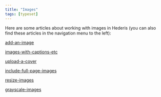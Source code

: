 ```yaml
---
title: "Images"
tags: [typeset]
---
```

 
<html><body><section data-type="chapter" class="hsecchapter" data-hederis-type="hsecchapter" id="intro-images" data-pi-attrs="id: intro-images; data-tags: typeset;" role="doc-chapter" data-tags="typeset" data-author-name=" " data-book-title=" " title="Images"><p class="hblkp" data-hederis-type="hblkp" id="pS7TtHpID">Here are some articles about working with images in Hederis (you can also find these articles in the navigation menu to the left): </p><p class="hblkp" data-hederis-type="hblkp" id="pCCC7TfWI"><a href="{% link _docs/add-an-image.md %}" class="hspana" data-hederis-type="hspana" id="pcj5TL8FS">add-an-image</a></p><p class="hblkp" data-hederis-type="hblkp" id="pjk1D4Prr"><a href="{% link _docs/images-with-captions-etc.md %}" class="hspana" data-hederis-type="hspana" id="pEU4DGOoL">images-with-captions-etc</a></p><p class="hblkp" data-hederis-type="hblkp" id="pvsGQ9Ql5"><a href="{% link _docs/upload-a-cover.md %}" class="hspana" data-hederis-type="hspana" id="pLSMMrwQD">upload-a-cover</a></p><p class="hblkp" data-hederis-type="hblkp" id="pcwdSZRs8"><a href="{% link _docs/include-full-page-images.md %}" class="hspana" data-hederis-type="hspana" id="py9F559ER">include-full-page-images</a></p><p class="hblkp" data-hederis-type="hblkp" id="pFRdfYXP2"><a href="{% link _docs/resize-images.md %}" class="hspana" data-hederis-type="hspana" id="p4uKSGJ0D">resize-images</a></p><p class="hblkp" data-hederis-type="hblkp" id="pzjOVLFry"><a href="{% link _docs/grayscale-images.md %}" class="hspana" data-hederis-type="hspana" id="puRGv6LfQ">grayscale-images</a></p></section></body></html>
